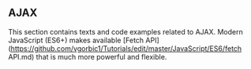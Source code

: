 ## AJAX 
This section contains texts and code examples related to AJAX.
Modern JavaScript (ES6+) makes available [Fetch API](https://github.com/vgorbic1/Tutorials/edit/master/JavaScript/ES6/fetch API.md) that is much more powerful and flexible.
